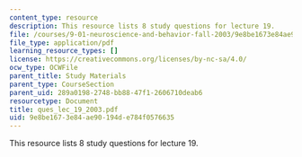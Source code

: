```yaml
---
content_type: resource
description: This resource lists 8 study questions for lecture 19.
file: /courses/9-01-neuroscience-and-behavior-fall-2003/9e8be1673e84ae90194de784f0576635_ques_lec_19_2003.pdf
file_type: application/pdf
learning_resource_types: []
license: https://creativecommons.org/licenses/by-nc-sa/4.0/
ocw_type: OCWFile
parent_title: Study Materials
parent_type: CourseSection
parent_uid: 289a0198-2748-bb88-47f1-2606710deab6
resourcetype: Document
title: ques_lec_19_2003.pdf
uid: 9e8be167-3e84-ae90-194d-e784f0576635
---
```

This resource lists 8 study questions for lecture 19.